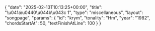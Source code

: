 {
    "date": "2025-02-13T10:13:25+00:00",
    "title": "\u041a\u0440\u044b\u043c 1",
    "type": "miscellaneous",
    "layout": "songpage",
    "params": {
        "id": "krym",
        "tonality": "Hm",
        "year": "1982",
        "chordsStartAt": 50,
        "textFinishAtLine": 100
    }
}